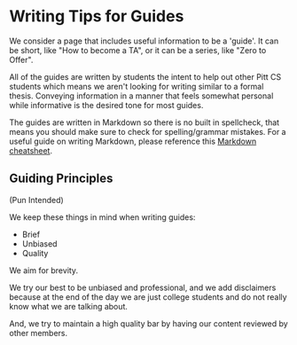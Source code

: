 # Writing Tips for Guides

We consider a page that includes useful information to be a 'guide'. It can be short, like "How to become a TA", or it can be a series,
like "Zero to Offer".

All of the guides are written by students the intent to help out other Pitt CS students which means we aren't looking for writing similar to a formal thesis. Conveying information in a manner that feels somewhat personal while informative is the desired tone for most guides.

The guides are written in Markdown so there is no built in spellcheck, that means you should make sure to check for spelling/grammar mistakes. For a useful guide on writing Markdown, please reference this [Markdown cheatsheet](https://github.com/ShubhamSKadam/Markdown-CheatSheet).

## Guiding Principles

(Pun Intended)

We keep these things in mind when writing guides:

- Brief
- Unbiased
- Quality

We aim for brevity.

We try our best to be unbiased and professional, and we add
disclaimers because at the end of the day we are just college students and do
not really know what we are talking about.

And, we try to maintain a high quality bar by having our content reviewed
by other members.

